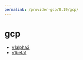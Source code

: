 ```yaml
---
permalink: /provider-gcp/0.19/gcp/
---
```


# gcp



* [v1alpha3](v1alpha3/index.md)
* [v1beta1](v1beta1/index.md)